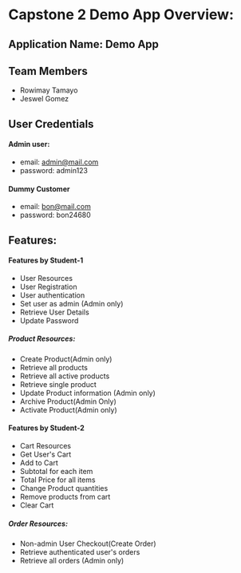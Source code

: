 
# Capstone 2 Demo App Overview:




## Application Name: Demo App
## Team Members

- Rowimay Tamayo
- Jeswel Gomez


## User Credentials

#### Admin user:

- email: admin@mail.com
- password: admin123

#### Dummy Customer

- email: bon@mail.com
- password: bon24680
## Features:
#### Features by Student-1

- User Resources
- User Registration
- User authentication
- Set user as admin (Admin only)
- Retrieve User Details
- Update Password

##### Product Resources:

- Create Product(Admin only)
- Retrieve all products
- Retrieve all active products
- Retrieve single product
- Update Product information (Admin only)
- Archive Product(Admin Only)
- Activate Product(Admin only)

#### Features by Student-2

- Cart Resources
- Get User's Cart
- Add to Cart
- Subtotal for each item
- Total Price for all items
- Change Product quantities
- Remove products from cart
- Clear Cart

##### Order Resources:

- Non-admin User Checkout(Create Order)
- Retrieve authenticated user's orders
- Retrieve all orders (Admin only)